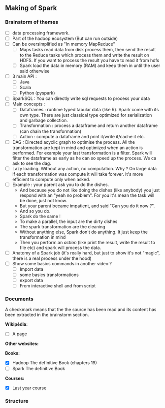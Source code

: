 


## Making of Spark

### Brainstorm of themes

- [ ] data processing framework. 
- [ ] Part of the hadoop ecosystem (But can run outside)
- [ ] Can be oversimplified as "In memory MapReduce"
  - [ ] Maps tasks read data from disk process them, then send the result to the Reduce tasks which process them and write the result on HDFS. If you want to process the result you have to read it from hdfs
  - [ ] Spark load the data in memory (RAM) and keep them in until the user said otherwise
- [ ] 3 main API :
  - [ ] Java
  - [ ] Scala
  - [ ] Python (pyspark)
- [ ] SparkSQL : You can directly write sql requests to process your data 
- [ ] Main concepts :
  - [ ] Dataframes : runtime typed tabular data (like R). Spark come with its own type. There are just classical type optimized for serialization and garbage collection.
  - [ ] Transformation : process a dataframe and return another dataframe (can chain the transformation)
  - [ ] Action : compute a dataframe and print it/write it/cache it etc.
- [ ]  DAG : Directed acyclic graph to optimise the process. All the transformation are kept in mind and optimized when an action is performed. For example your last transformation is a filter. Spark will filter the dataframe as early as he can so speed up the process. We ca ask to see the dag.
- [ ] Lazy loading. Without any action, no computation. Why ? On large data if each transformation was compute it will take forever. It's more efficient to compute only when asked.
- [ ] Example : your parent ask you to do the dishes. 
  - And because you do not like doing the dishes (like anybody) you just respond with an "yeah no problem". For you it's mean the task will be done, just not know. 
  - But your parent became impatient, and said "Can you do it now ?".
  - And so you do.
  - Spark do the same !
  - To make a parallel, the input are the dirty dishes
  - The spark transformation are the cleaning
  - Without anything else, Spark don't do anything. It just keep the transformation in mind
  - Then you perform an *action* (like print the result, write the result to file etc) and spark will process the data.
- [ ] Anatomy of a Spark job (it's really hard, but just to show it's not "magic", there is a real process under the hood)
- [ ] Show some basics commands in another video ?
  - [ ] Import data
  - [ ] some basics transformations
  - [ ] export data
  - [ ] From interactive shell and from script

### Documents

A checkmark means that the the source has been read and its content has been extracted in the brainstorm section.

**Wikipédia:**

- [ ] A page

**Other websites:**

**Books:**

- [x] Hadoop The definitive Book (chapters 19)
- [ ] Spark The definitive Book 

**Courses:**

- [x] Last year course

  

### Structure
